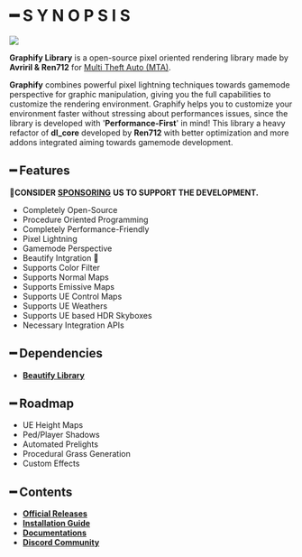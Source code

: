 # ━ S Y N O P S I S

![](#)

**Graphify Library** is a open-source pixel oriented rendering library made by **Avriril & Ren712** for [Multi Theft Auto \(MTA\)](https://multitheftauto.com/).

**Graphify** combines powerful pixel lightning techniques towards gamemode perspective for graphic manipulation, giving you the full capabilities to customize the rendering environment. Graphify helps you to customize your environment faster without stressing about performances issues, since the library is developed with '**Performance-First**' in mind! This library a heavy refactor of **dl_core** developed by **Ren712** with better optimization and more addons integrated aiming towards gamemode development.

## ━ Features

💎**CONSIDER** [**SPONSORING**](https://ko-fi.com/ovileamriam) **US TO SUPPORT THE DEVELOPMENT.**

* Completely Open-Source
* Procedure Oriented Programming
* Completely Performance-Friendly
* Pixel Lightning
* Gamemode Perspective
* Beautify Intgration 🎨
* Supports Color Filter
* Supports Normal Maps
* Supports Emissive Maps
* Supports UE Control Maps
* Supports UE Weathers
* Supports UE based HDR Skyboxes
* Necessary Integration APIs

## ━ Dependencies

* [**Beautify Library**](https://github.com/OvileAmriam/MTA-Beautify-Library)

## ━ Roadmap

* UE Height Maps
* Ped/Player Shadows
* Automated Prelights
* Procedural Grass Generation
* Custom Effects

## ━ Contents

* [**Official Releases**](https://github.com/OvileAmriam/MTA-Graphify-Library/releases)
* [**Installation Guide**](#)
* [**Documentations**](#)
* [**Discord Community**](http://discord.gg/sVCnxPW)

